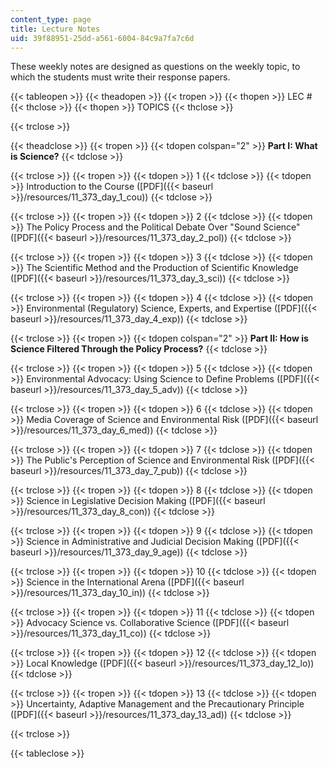 ```yaml
---
content_type: page
title: Lecture Notes
uid: 39f88951-25dd-a561-6004-84c9a7fa7c6d
---
```


These weekly notes are designed as questions on the weekly topic, to which the students must write their response papers.

{{< tableopen >}}
{{< theadopen >}}
{{< tropen >}}
{{< thopen >}}
LEC #
{{< thclose >}}
{{< thopen >}}
TOPICS
{{< thclose >}}

{{< trclose >}}

{{< theadclose >}}
{{< tropen >}}
{{< tdopen colspan="2" >}}
**Part I: What is Science?**
{{< tdclose >}}

{{< trclose >}}
{{< tropen >}}
{{< tdopen >}}
1
{{< tdclose >}}
{{< tdopen >}}
Introduction to the Course ([PDF]({{< baseurl >}}/resources/11_373_day_1_cou))
{{< tdclose >}}

{{< trclose >}}
{{< tropen >}}
{{< tdopen >}}
2
{{< tdclose >}}
{{< tdopen >}}
The Policy Process and the Political Debate Over "Sound Science" ([PDF]({{< baseurl >}}/resources/11_373_day_2_pol))
{{< tdclose >}}

{{< trclose >}}
{{< tropen >}}
{{< tdopen >}}
3
{{< tdclose >}}
{{< tdopen >}}
The Scientific Method and the Production of Scientific Knowledge ([PDF]({{< baseurl >}}/resources/11_373_day_3_sci))
{{< tdclose >}}

{{< trclose >}}
{{< tropen >}}
{{< tdopen >}}
4
{{< tdclose >}}
{{< tdopen >}}
Environmental (Regulatory) Science, Experts, and Expertise ([PDF]({{< baseurl >}}/resources/11_373_day_4_exp))
{{< tdclose >}}

{{< trclose >}}
{{< tropen >}}
{{< tdopen colspan="2" >}}
**Part II: How is Science Filtered Through the Policy Process?**
{{< tdclose >}}

{{< trclose >}}
{{< tropen >}}
{{< tdopen >}}
5
{{< tdclose >}}
{{< tdopen >}}
Environmental Advocacy: Using Science to Define Problems ([PDF]({{< baseurl >}}/resources/11_373_day_5_adv))
{{< tdclose >}}

{{< trclose >}}
{{< tropen >}}
{{< tdopen >}}
6
{{< tdclose >}}
{{< tdopen >}}
Media Coverage of Science and Environmental Risk ([PDF]({{< baseurl >}}/resources/11_373_day_6_med))
{{< tdclose >}}

{{< trclose >}}
{{< tropen >}}
{{< tdopen >}}
7
{{< tdclose >}}
{{< tdopen >}}
The Public's Perception of Science and Environmental Risk ([PDF]({{< baseurl >}}/resources/11_373_day_7_pub))
{{< tdclose >}}

{{< trclose >}}
{{< tropen >}}
{{< tdopen >}}
8
{{< tdclose >}}
{{< tdopen >}}
Science in Legislative Decision Making ([PDF]({{< baseurl >}}/resources/11_373_day_8_con))
{{< tdclose >}}

{{< trclose >}}
{{< tropen >}}
{{< tdopen >}}
9
{{< tdclose >}}
{{< tdopen >}}
Science in Administrative and Judicial Decision Making ([PDF]({{< baseurl >}}/resources/11_373_day_9_age))
{{< tdclose >}}

{{< trclose >}}
{{< tropen >}}
{{< tdopen >}}
10
{{< tdclose >}}
{{< tdopen >}}
Science in the International Arena ([PDF]({{< baseurl >}}/resources/11_373_day_10_in))
{{< tdclose >}}

{{< trclose >}}
{{< tropen >}}
{{< tdopen >}}
11
{{< tdclose >}}
{{< tdopen >}}
Advocacy Science vs. Collaborative Science ([PDF]({{< baseurl >}}/resources/11_373_day_11_co))
{{< tdclose >}}

{{< trclose >}}
{{< tropen >}}
{{< tdopen >}}
12
{{< tdclose >}}
{{< tdopen >}}
Local Knowledge ([PDF]({{< baseurl >}}/resources/11_373_day_12_lo))
{{< tdclose >}}

{{< trclose >}}
{{< tropen >}}
{{< tdopen >}}
13
{{< tdclose >}}
{{< tdopen >}}
Uncertainty, Adaptive Management and the Precautionary Principle ([PDF]({{< baseurl >}}/resources/11_373_day_13_ad))
{{< tdclose >}}

{{< trclose >}}

{{< tableclose >}}